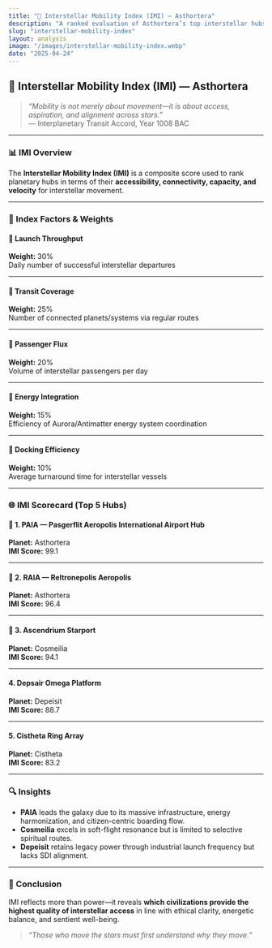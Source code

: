 ```yaml
---
title: "🚀 Interstellar Mobility Index (IMI) — Asthortera"
description: "A ranked evaluation of Asthortera’s top interstellar hubs based on launch throughput, route coverage, passenger flux, and energy integration."
slug: "interstellar-mobility-index"
layout: analysis
image: "/images/interstellar-mobility-index.webp"
date: "2025-04-24"
---
```


## 🚀 Interstellar Mobility Index (IMI) — Asthortera

> _“Mobility is not merely about movement—it is about access, aspiration, and alignment across stars.”_  
> — Interplanetary Transit Accord, Year 1008 BAC

---

### 📊 IMI Overview
The **Interstellar Mobility Index (IMI)** is a composite score used to rank planetary hubs in terms of their **accessibility, connectivity, capacity, and velocity** for interstellar movement.

---

### 📐 Index Factors & Weights

#### 🔹 **Launch Throughput**  
**Weight:** 30%  
Daily number of successful interstellar departures

---

#### 🔹 **Transit Coverage**  
**Weight:** 25%  
Number of connected planets/systems via regular routes

---

#### 🔹 **Passenger Flux**  
**Weight:** 20%  
Volume of interstellar passengers per day

---

#### 🔹 **Energy Integration**  
**Weight:** 15%  
Efficiency of Aurora/Antimatter energy system coordination

---

#### 🔹 **Docking Efficiency**  
**Weight:** 10%  
Average turnaround time for interstellar vessels


---

### 🌐 IMI Scorecard (Top 5 Hubs)

#### 🥇 1. **PAIA — Pasgerflit Aeropolis International Airport Hub**  
**Planet:** Asthortera  
**IMI Score:** 99.1

---

#### 🥈 2. **RAIA — Reltronepolis Aeropolis**  
**Planet:** Asthortera  
**IMI Score:** 96.4

---

#### 🥉 3. **Ascendrium Starport**  
**Planet:** Cosmeilia  
**IMI Score:** 94.1

---

#### 4. **Depsair Omega Platform**  
**Planet:** Depeisit  
**IMI Score:** 88.7

---

#### 5. **Cistheta Ring Array**  
**Planet:** Cistheta  
**IMI Score:** 83.2

---

### 🔍 Insights
- **PAIA** leads the galaxy due to its massive infrastructure, energy harmonization, and citizen-centric boarding flow.
- **Cosmeilia** excels in soft-flight resonance but is limited to selective spiritual routes.
- **Depeisit** retains legacy power through industrial launch frequency but lacks SDI alignment.

---

### 🧠 Conclusion
IMI reflects more than power—it reveals **which civilizations provide the highest quality of interstellar access** in line with ethical clarity, energetic balance, and sentient well-being.

> _“Those who move the stars must first understand why they move.”_

